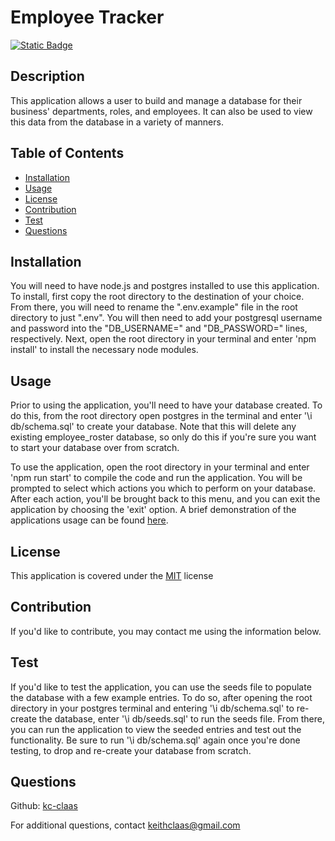 # Employee Tracker
[![Static Badge](https://img.shields.io/badge/License-MIT-blue)](./LICENSE)
## Description
This application allows a user to build and manage a database for their business' departments, roles, and employees. It can also be used to view this  data from the database in a variety of manners.

## Table of Contents
- [Installation](#installation)
- [Usage](#usage)
- [License](#license)
- [Contribution](#contribution)
- [Test](#test)
- [Questions](#questions)

## Installation
You will need to have node.js and postgres installed to use this application. To install, first copy the root directory to the destination of your choice. From there, you will need to rename the ".env.example" file in the root directory to just ".env". You will then need to add your postgresql username and password into the "DB_USERNAME=" and "DB_PASSWORD=" lines, respectively. Next, open the root directory in your terminal and enter 'npm install' to install the necessary node modules.

## Usage
Prior to using the application, you'll need to have your database created. To do this, from the root directory open postgres in the terminal and enter '\i db/schema.sql' to create your database. Note that this will delete any existing employee_roster database, so only do this if you're sure you want to start your database over from scratch. 

To use the application, open the root directory in your terminal and enter 'npm run start' to compile the code and run the application. You will be prompted to select which actions you which to perform on your database. After each action, you'll be brought back to this menu, and you can exit the application by choosing the 'exit' option. A brief demonstration of the applications usage can be found [here](https://drive.google.com/file/d/1QzCXGhejaHi7_2Jrde4rVLTDpMZyRHjN/view).

## License
This application is covered under the [MIT](./LICENSE) license

## Contribution
If you'd like to contribute, you may contact me using the information below.

## Test
If you'd like to test the application, you can use the seeds file to populate the database with a few example entries. To do so, after opening the root directory in your postgres terminal and entering '\i db/schema.sql' to re-create the database, enter '\i db/seeds.sql' to run the seeds file. From there, you can run the application to view the seeded entries and test out the functionality. Be sure to run '\i db/schema.sql' again once you're done testing, to drop and re-create your database from scratch.

## Questions
Github: [kc-claas](https://github.com/kc-claas)

For additional questions, contact keithclaas@gmail.com
